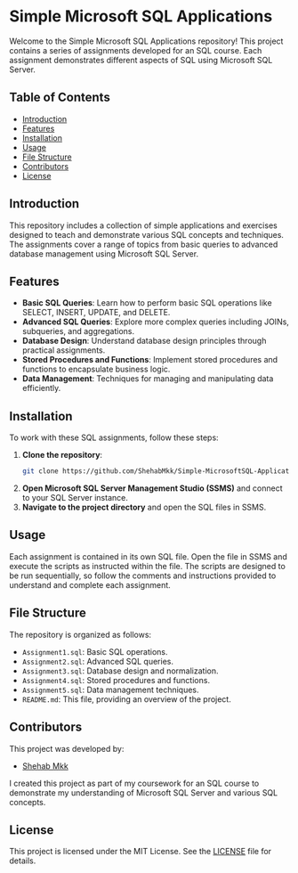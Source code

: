 # Simple Microsoft SQL Applications

Welcome to the Simple Microsoft SQL Applications repository! This project contains a series of assignments developed for an SQL course. Each assignment demonstrates different aspects of SQL using Microsoft SQL Server.

## Table of Contents

- [Introduction](#introduction)
- [Features](#features)
- [Installation](#installation)
- [Usage](#usage)
- [File Structure](#file-structure)
- [Contributors](#contributors)
- [License](#license)

## Introduction

This repository includes a collection of simple applications and exercises designed to teach and demonstrate various SQL concepts and techniques. The assignments cover a range of topics from basic queries to advanced database management using Microsoft SQL Server.

## Features

- **Basic SQL Queries**: Learn how to perform basic SQL operations like SELECT, INSERT, UPDATE, and DELETE.
- **Advanced SQL Queries**: Explore more complex queries including JOINs, subqueries, and aggregations.
- **Database Design**: Understand database design principles through practical assignments.
- **Stored Procedures and Functions**: Implement stored procedures and functions to encapsulate business logic.
- **Data Management**: Techniques for managing and manipulating data efficiently.

## Installation

To work with these SQL assignments, follow these steps:

1. **Clone the repository**:
    ```sh
    git clone https://github.com/ShehabMkk/Simple-MicrosoftSQL-Applications.git
    ```
2. **Open Microsoft SQL Server Management Studio (SSMS)** and connect to your SQL Server instance.
3. **Navigate to the project directory** and open the SQL files in SSMS.

## Usage

Each assignment is contained in its own SQL file. Open the file in SSMS and execute the scripts as instructed within the file. The scripts are designed to be run sequentially, so follow the comments and instructions provided to understand and complete each assignment.

## File Structure

The repository is organized as follows:

- `Assignment1.sql`: Basic SQL operations.
- `Assignment2.sql`: Advanced SQL queries.
- `Assignment3.sql`: Database design and normalization.
- `Assignment4.sql`: Stored procedures and functions.
- `Assignment5.sql`: Data management techniques.
- `README.md`: This file, providing an overview of the project.

## Contributors

This project was developed by:

- [Shehab Mkk](https://github.com/ShehabMkk)

I created this project as part of my coursework for an SQL course to demonstrate my understanding of Microsoft SQL Server and various SQL concepts.

## License

This project is licensed under the MIT License. See the [LICENSE](LICENSE) file for details.

